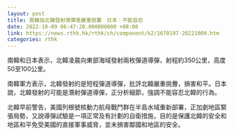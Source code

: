 ```yaml
---
layout: post
title: 南韓指北韓發射導彈是嚴重挑釁　日本︰不能容忍
date: 2022-10-09 06:47:20.000000000 +08:00
link: https://news.rthk.hk/rthk/ch/component/k2/1670197-20221009.htm
categories: rthk
---
```


南韓和日本表示，北韓凌晨向東部海域發射兩枚彈道導彈，射程約350公里，高度50至100公里。

南韓軍方表示，北韓發射的是短程彈道導彈，批評北韓嚴重挑釁，損害和平。日本說，北韓發射的可能是潛射彈道導彈，正分析細節，強調不能容忍北韓的行為。

北韓早前警告，美國列根號核動力航母戰鬥群在半島水域重新部署，正加劇地區緊張局勢，又說導彈試驗是一項正常及有計劃的自衛措施，目的是保護北韓的安全和地區和平免受美國的直接軍事威脅，並未損害鄰國和地區的安全。
